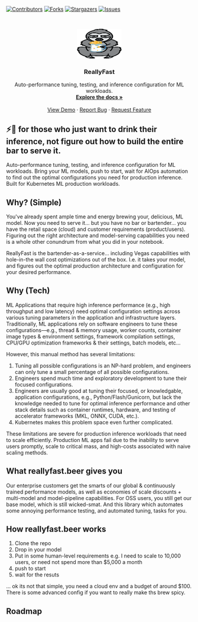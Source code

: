 <!-- PROJECT SHIELDS -->
<!--
*** I'm using markdown "reference style" links for readability.
*** Reference links are enclosed in brackets [ ] instead of parentheses ( ).
*** See the bottom of this document for the declaration of the reference variables
*** for contributors-url, forks-url, etc. This is an optional, concise syntax you may use.
*** https://www.markdownguide.org/basic-syntax/#reference-style-links
-->

[![Contributors][contributors-shield]][contributors-url]
[![Forks][forks-shield]][forks-url]
[![Stargazers][stars-shield]][stars-url]
[![Issues][issues-shield]][issues-url]

<!-- PROJECT LOGO -->
<br />
<p align="center">
  <a href="">
    <img src="assets/reallyfast.beer.png" alt="Logo" width="120" height="80">
  </a>

  <h3 align="center">ReallyFast</h3>

  <p align="center">
    Auto-performance tuning, testing, and inference configuration for ML workloads.
    <br />
    <a href=""><strong>Explore the docs »</strong></a>
    <br />
    <br />
    <a href="">View Demo</a>
    ·
    <a href="">Report Bug</a>
    ·
    <a href="">Request Feature</a>
  </p>
</p>

## ⚡️🍻 for those who just want to drink their inference, not figure out how to build the entire bar to serve it.

Auto-performance tuning, testing, and inference configuration for ML workloads. Bring your ML models, push to start, wait for AIOps automation to find out the optimal configurations you need for production inference. Built for Kubernetes ML production workloads.

## Why? (Simple)

You've already spent ample time and energy brewing your, delicious, ML model. Now you need to serve it... but you have no bar or bartender... you have the retail space (cloud) and customer requirements (product/users). Figuring out the right architecture and model-serving capabilities you need is a whole other conundrum from what you did in your notebook.

ReallyFast is the bartender-as-a-service... including Vegas capabilities with hole-in-the wall cost optimizations out of the box. I.e. it takes your model, and figures out the optimal production architecture and configuration for your desired performance.

## Why (Tech)

ML Applications that require high inference performance (e.g., high throughput and low latency) need optimal configuration settings across various tuning parameters in the application and infrastructure layers. Traditionally, ML applications rely on software engineers to tune these configurations––e.g., thread & memory usage, worker counts, container image types & environment settings, framework compilation settings, CPU/GPU optimization frameworks & their settings, batch models, etc...

However, this manual method has several limitations:

1. Tuning all possible configurations is an NP-hard problem, and engineers can only tune a small percentage of all possible configurations.
2. Engineers spend much time and exploratory development to tune their focused configurations.
3. Engineers are usually good at tuning their focused, or knowledgable, application configurations, e.g., Python/Flash/Gunicorn, but lack the knowledge needed to tune for optimal inference performance and other stack details such as container runtimes, hardware, and testing of accelerator frameworks (MKL, ONNX, CUDA, etc.).
4. Kubernetes makes this problem space even further complicated.

These limitations are severe for production inference workloads that need to scale efficiently. Production ML apps fail due to the inability to serve users promptly, scale to critical mass, and high-costs associated with naive scaling methods.

## What reallyfast.beer gives you

Our enterprise customers get the smarts of our global & continuously trained performance models, as well as economies of scale discounts + multi-model and model-pipeline capabilities. For OSS users, you still get our base model, which is still wicked-smat. And this library which automates some annoying performance testing, and automated tuning, tasks for you.

## How reallyfast.beer works

1. Clone the repo
2. Drop in your model
3. Put in some human-level requirements
   e.g. I need to scale to 10,000 users, or need not spend more than $5,000 a month
4. push to start
5. wait for the resuts

... ok its not that simple, you need a cloud env and a budget of around $100. There is some advanced config if you want to really make ths brew spicy.

## Roadmap

<!-- MARKDOWN LINKS & IMAGES -->
<!-- https://www.markdownguide.org/basic-syntax/#reference-style-links -->

[contributors-shield]: https://img.shields.io/github/contributors/backnotprop/ReallyFast.beer.svg?style=for-the-badge
[contributors-url]: https://github.com/backnotprop/ReallyFast.beer/graphs/contributors
[forks-shield]: https://img.shields.io/github/forks/backnotprop/ReallyFast.beer.svg?style=for-the-badge
[forks-url]: https://github.com/backnotprop/ReallyFast.beer/network/members
[stars-shield]: https://img.shields.io/github/stars/backnotprop/ReallyFast.beer.svg?style=for-the-badge
[stars-url]: https://github.com/backnotprop/ReallyFast.beer/stargazers
[issues-shield]: https://img.shields.io/github/issues/backnotprop/ReallyFast.beer.svg?style=for-the-badge
[issues-url]: https://github.com/backnotprop/ReallyFast.beer/issues
[license-shield]: https://img.shields.io/github/license/backnotprop/ReallyFast.beer.svg?style=for-the-badge
[license-url]: https://github.com/backnotprop/ReallyFast.beer/blob/master/LICENSE.txt
